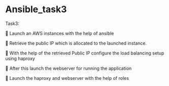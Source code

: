 # Ansible_task3


Task3:

🔹 Launch an AWS instances with the help of ansible

🔹 Retrieve the public IP which is allocated to the launched instance.

🔹 With the help of the retrieved Public IP configure the load balancing setup using haproxy

🔹 After this launch the webserver for running the application

🔹 Launch the haproxy and webserver with the help of roles

